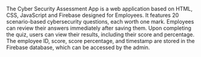 The Cyber Security Assessment App is a web application based on HTML, CSS, JavaScript and Firebase designed for Employees. It features 20 scenario-based cybersecurity questions, each worth one mark. Employees can review their answers immediately after saving them. Upon completing the quiz, users can view their results, including their score and percentage. The employee ID, score, score percentage, and timestamp are stored in the Firebase database, which can be accessed by the admin.

